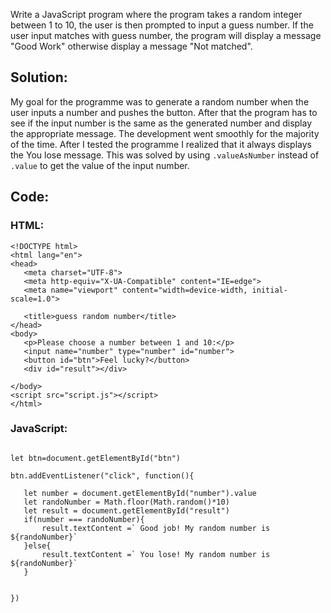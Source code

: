  Write a JavaScript program where the program takes a random integer between 1 to 10, the user is then prompted to input a guess number. If the user input matches with guess number, the program will display a message "Good Work" otherwise display a message "Not matched".

 ## Solution:

 My goal for the programme was to generate a random number when the user inputs a number and pushes the button. After that the program has to see if the input number is the same as the generated number and display the appropriate message.
 The development went smoothly for the majority of the time. After I tested the programme I realized that it always displays the You lose message. This was solved by using `.valueAsNumber` instead of `.value` to get the value of the input number.

 ## Code:

 ### HTML:
 ```
 <!DOCTYPE html>
<html lang="en">
<head>
    <meta charset="UTF-8">
    <meta http-equiv="X-UA-Compatible" content="IE=edge">
    <meta name="viewport" content="width=device-width, initial-scale=1.0">
    
    <title>guess random number</title>
</head>
<body>
    <p>Please choose a number between 1 and 10:</p>
    <input name="number" type="number" id="number">
    <button id="btn">Feel lucky?</button>
    <div id="result"></div>
    
</body>
<script src="script.js"></script>
</html>
 ```

 ### JavaScript:
 ```
 
let btn=document.getElementById("btn")

btn.addEventListener("click", function(){
    
    let number = document.getElementById("number").value
    let randoNumber = Math.floor(Math.random()*10)
    let result = document.getElementById("result")
    if(number === randoNumber){
        result.textContent =` Good job! My random number is ${randoNumber}`
    }else{
        result.textContent =` You lose! My random number is ${randoNumber}`
    }

 
})
 ```

 